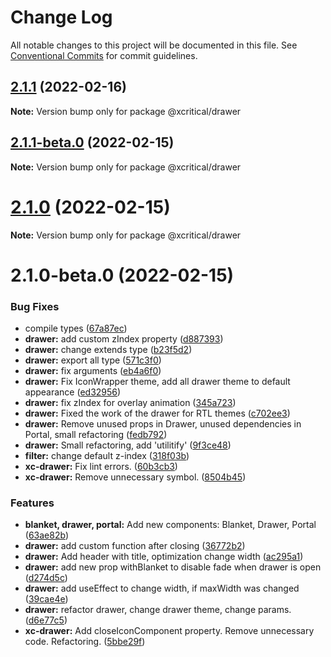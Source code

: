 # Change Log

All notable changes to this project will be documented in this file.
See [Conventional Commits](https://conventionalcommits.org) for commit guidelines.

## [2.1.1](https://github.com/xcritical-software/xc-front-kit/compare/@xcritical/drawer@2.1.1-beta.0...@xcritical/drawer@2.1.1) (2022-02-16)

**Note:** Version bump only for package @xcritical/drawer





## [2.1.1-beta.0](https://github.com/xcritical-software/xc-front-kit/compare/@xcritical/drawer@2.1.0...@xcritical/drawer@2.1.1-beta.0) (2022-02-15)

**Note:** Version bump only for package @xcritical/drawer





# [2.1.0](https://github.com/xcritical-software/xc-front-kit/compare/@xcritical/drawer@2.1.0-beta.0...@xcritical/drawer@2.1.0) (2022-02-15)

**Note:** Version bump only for package @xcritical/drawer





# 2.1.0-beta.0 (2022-02-15)


### Bug Fixes

* compile types ([67a87ec](https://github.com/xcritical-software/xc-front-kit/commit/67a87ecdec159e9f613a0836ee4189c508ef7f7e))
* **drawer:** add custom zIndex property ([d887393](https://github.com/xcritical-software/xc-front-kit/commit/d887393703db90965e544443422303bceb9ecff5))
* **drawer:** change extends type ([b23f5d2](https://github.com/xcritical-software/xc-front-kit/commit/b23f5d210e81ea5055dcf167fee1427ddc4aac24))
* **drawer:** export all type ([571c3f0](https://github.com/xcritical-software/xc-front-kit/commit/571c3f09c21a51757a95b161bedd578f9c7107dc))
* **drawer:** fix arguments ([eb4a6f0](https://github.com/xcritical-software/xc-front-kit/commit/eb4a6f014c073f888857f43d6e910e06911d694b))
* **drawer:** Fix IconWrapper theme, add all drawer theme to default appearance ([ed32956](https://github.com/xcritical-software/xc-front-kit/commit/ed32956dcfabd2d5123199803a0fe670c6479817))
* **drawer:** fix zIndex for overlay animation ([345a723](https://github.com/xcritical-software/xc-front-kit/commit/345a723958ec4c1743c876bc8c46adbe6e5cc3ec))
* **drawer:** Fixed the work of the drawer for RTL themes ([c702ee3](https://github.com/xcritical-software/xc-front-kit/commit/c702ee33f5f0bbcb98520f3071ba0fe5e3d78360))
* **drawer:** Remove unused props in Drawer, unused dependencies in Portal, small refactoring ([fedb792](https://github.com/xcritical-software/xc-front-kit/commit/fedb792646830443cd92fdf24e8850a8f6dc5580))
* **drawer:** Small refactoring, add 'utilitify' ([9f3ce48](https://github.com/xcritical-software/xc-front-kit/commit/9f3ce48cdc551296fd98f28daf7f096b66c6c96c))
* **filter:** change default z-index ([318f03b](https://github.com/xcritical-software/xc-front-kit/commit/318f03bc0ad0caef49a3fd0ff31c100a53c9125c))
* **xc-drawer:** Fix lint errors. ([60b3cb3](https://github.com/xcritical-software/xc-front-kit/commit/60b3cb3f27268a6b7a0de4f466087f8266f8c95c))
* **xc-drawer:** Remove unnecessary symbol. ([8504b45](https://github.com/xcritical-software/xc-front-kit/commit/8504b4557ad89e40747b65a7beb2570b755448b9))


### Features

* **blanket, drawer, portal:** Add new components: Blanket, Drawer, Portal ([63ae82b](https://github.com/xcritical-software/xc-front-kit/commit/63ae82b0ce94db0d1650f1e117107fcc47affb5a))
* **drawer:** add custom function after closing ([36772b2](https://github.com/xcritical-software/xc-front-kit/commit/36772b2aeb81fee141db02d25f4f8eef47730824))
* **drawer:** Add header with title, optimization change width ([ac295a1](https://github.com/xcritical-software/xc-front-kit/commit/ac295a15a6f40f6707f443c26e203d2880cf6c2b))
* **drawer:** add new prop withBlanket to disable fade when drawer is open ([d274d5c](https://github.com/xcritical-software/xc-front-kit/commit/d274d5c9a25979487e0fdb983509db6682cb7b19))
* **drawer:** add useEffect to change width, if maxWidth was changed ([39cae4e](https://github.com/xcritical-software/xc-front-kit/commit/39cae4ead409bd28eb887fdba181e28dcc255d23))
* **drawer:** refactor drawer, change drawer theme, change params. ([d6e77c5](https://github.com/xcritical-software/xc-front-kit/commit/d6e77c5c94f42044f30128127d0d62b3a6bb6e68))
* **xc-drawer:** Add closeIconComponent property. Remove unnecessary code. Refactoring. ([5bbe29f](https://github.com/xcritical-software/xc-front-kit/commit/5bbe29f80fc54d3077720292656ff65ac5605cfa))
